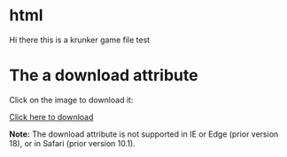 # html
Hi there this is a krunker game file test



<h1>The a download attribute</h1>

<p>Click on the image to download it:<p>
  <a href="settings.txt">Click here to download</a>
</a>
<p><b>Note:</b> The download attribute is not supported in IE or Edge (prior version 18), or in Safari (prior version 10.1).</p>
